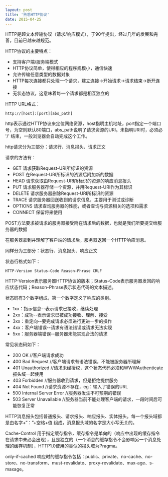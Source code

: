 ```yaml
---
layout: post
title: '熟悉HTTP协议'
date: 2015-04-25
---
```


HTTP是超文本传输协议（请求/响应模式），于90年提出，经过几年的发展和完善，目前已越来越规范。

HTTP协议的主要特点：

- 支持客户端/服务端模式
- HTTP协议简单，使得相应的程序规模小，通信快速
- 允许传输任意类型的数据对象
- HTTP每次连接都只处理一个请求，建立连接->开始请求->请求结束->断开连接
- 无状态协议，这意味着每一个请求都是相互独立的

HTTP URL格式：

	http://[host]:[port][abs_path]

http表示通过HTTP协议来定位网络资源，host指明主机地址，port指定一个端口号，为空则默认80端口，abs_path说明了请求资源的URI。未指明URI时，必须必 '/' 结束，一般浏览器会自动完成这个工作。

http请求分为三部分：请求行、消息报头、请求正文

请求的方法有：

- GET  请求获取Request-URI所标识的资源
- POST  在Request-URI所标识的资源后附加新的数据
- HEAD  请求获取由Request-URI所标识的资源的响应消息报头
- PUT  请求服务器存储一个资源，并用Request-URI作为其标识
- DELETE  请求服务器删除Request-URI所标识的资源
- TRACE  请求服务器回送收到的请求信息，主要用于测试或诊断
- OPTIONS  请求查询服务器的性能，或者查询与资源相关的选项和需求
- CONNECT  保留将来使用

POST方法要求被请求的服务器接受附在请求后的数据，也就是我们所要提交给服务器的数据

在服务器拿到并理解了客户端的请求后，服务器返回一个HTTP响应消息。

同样分为三部分：状态行、消息报头、响应正文

状态行格式如下：

	HTTP-Version Status-Code Reason-Phrase CRLF

HTTP-Version表示服务器HTTP协议的版本；Status-Code表示服务器发回的响应状态代码；Reason-Phrase表示状态代码的文本描述。

状态码有3个数字组成，第一个数字定义了响应的类别。

- 1xx：指示信息--表示请求已接收，继续处理
- 2xx：成功--表示请求已被成功接收、理解、接受
- 3xx：重定向--要完成请求必须进行更进一步的操作
- 4xx：客户端错误--请求有语法错误或请求无法实现
- 5xx：服务器端错误--服务器未能实现合法的请求

常见状态码如下：

- 200 OK      //客户端请求成功
- 400 Bad Request  //客户端请求有语法错误，不能被服务器所理解
- 401 Unauthorized //请求未经授权，这个状态代码必须和WWWAuthenticate报头域一起使用 
- 403 Forbidden  //服务器收到请求，但是拒绝提供服务
- 404 Not Found  //请求资源不存在，eg：输入了错误的URL
- 500 Internal Server Error //服务器发生不可预期的错误
- 503 Server Unavailable  //服务器当前不能处理客户端的请求，一段时间后可能恢复正常

HTTP消息报头包括普通报头、请求报头、响应报头、实体报头。每一个报头域都是由名字+“：”+空格+值 组成，消息报头域的名字是大小写无关的。

Cache-Control   用于指定缓存指令，缓存指令是单向的（响应中出现的缓存指令在请求中未必会出现），且是独立的（一个消息的缓存指令不会影响另一个消息处理的缓存机制），HTTP1.0使用的类似的报头域为Pragma。

only-if-cached   响应时的缓存指令包括：public、private、no-cache、no-store、no-transform、must-revalidate、proxy-revalidate、max-age、s-maxage。

